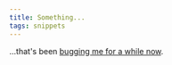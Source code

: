 ```yaml
---
title: Something...
tags: snippets
---
```


...that's been [bugging me for a while now](http://wincent.dev/wiki/Internet_connection_sharing_using_an_ad_hoc_AirPort_network_on_Mac_OS_X_Tiger).
